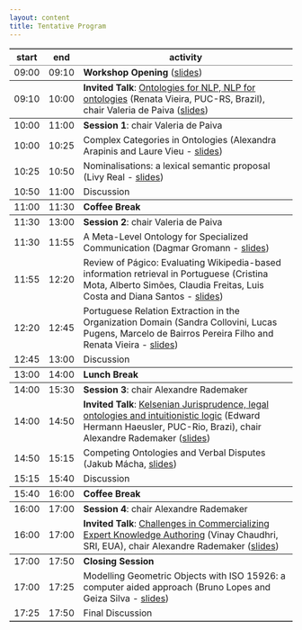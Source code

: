 ```yaml
---
layout: content
title: Tentative Program
---
```


<table border="2" cellspacing="0" cellpadding="6" rules="groups" class="content" frame="hsides">
  <thead>
    <tr>
      <th scope="col">start</th>
      <th scope="col">end</th>
      <th scope="col">activity</th>
    </tr>
  </thead>
  <tbody>
    <tr>
      <td>09:00</td>
      <td>09:10</td>
      <td><b>Workshop Opening</b> (<a href="slides/opening.pdf">slides</a>)</td>
    </tr>
  </tbody>
  <tbody>
    <tr>
      <td>09:10</td>
      <td>10:00</td>
      <td><b>Invited Talk</b>: <a href="invited-speakers.html">Ontologies for NLP, NLP for ontologies</a>
	    (Renata Vieira, PUC-RS, Brazil), chair Valeria de Paiva (<a href="slides/renata.pdf">slides</a>)</td>
    </tr>
  </tbody>
  <tbody>
    <tr>
      <td>10:00</td>
      <td>11:00</td>
      <td><b>Session 1</b>: chair Valeria de Paiva</td>
    </tr>
    <tr>
      <td>10:00</td>
      <td>10:25</td>
      <td>Complex Categories in Ontologies
	  (Alexandra Arapinis and Laure Vieu - <a href="slides/laure.pdf">slides</a>)</td>
    </tr>
    <tr>
      <td>10:25</td>
      <td>10:50</td>
      <td>Nominalisations: a lexical semantic proposal (Livy Real - <a href="slides/livy.pdf">slides</a>)</td>
    </tr>
    <tr>
      <td>10:50</td>
      <td>11:00</td>
      <td>Discussion</td>
    </tr>
  </tbody>
  <tbody>
    <tr>
      <td>11:00</td>
      <td>11:30</td>
      <td><b>Coffee Break</b></td>
    </tr>
  </tbody>
  <tbody>
    <tr>
      <td>11:30</td>
      <td>13:00</td>
      <td><b>Session 2</b>: chair Valeria de Paiva</td>
    </tr>
    <tr>
      <td>11:30</td>
      <td>11:55</td>
      <td>A Meta-Level Ontology for Specialized Communication
	      (Dagmar Gromann - <a href="slides/dagmar.pdf">slides</a>)</td>
    </tr>
    <tr>
      <td>11:55</td>
      <td>12:20</td>
      <td>Review of Págico: Evaluating Wikipedia-based information retrieval in Portuguese (Cristina Mota,
	      Alberto Simões, Claudia Freitas, Luis Costa and Diana Santos - <a href="slides/claudia.pdf">slides</a>)</td>
    </tr>
    <tr>
      <td>12:20</td>
      <td>12:45</td>
      <td>Portuguese Relation Extraction in the Organization Domain (Sandra Collovini, Lucas Pugens,
	      Marcelo de Bairros Pereira Filho and Renata Vieira - <a href="slides/renata2.pdf">slides</a>)</td>
    </tr>
    <tr>
      <td>12:45</td>
      <td>13:00</td>
      <td>Discussion</td>
    </tr>
  </tbody>
  <tbody>
    <tr>
      <td>13:00</td>
      <td>14:00</td>
      <td><b>Lunch Break</b></td>
    </tr>
  </tbody>
  <tbody>
    <tr>
      <td>14:00</td>
      <td>15:30</td>
      <td><b>Session 3</b>: chair Alexandre Rademaker</td>
    </tr>
    <tr>
      <td>14:00</td>
      <td>14:50</td>
      <td><b>Invited Talk</b>: <a href="invited-speakers.html">Kelsenian Jurisprudence, legal ontologies
	   and intuitionistic logic</a> (Edward Hermann Haeusler, PUC-Rio, Brazi), chair Alexandre Rademaker
	   (<a href="slides/hermann.pdf">slides</a>)</td>
    </tr>
    <tr>
      <td>14:50</td>
      <td>15:15</td>
      <td>Competing Ontologies and Verbal Disputes (Jakub Mácha, <a href="slides/jakub.pdf">slides</a>)</td>
    </tr>
    <tr>
      <td>15:15</td>
      <td>15:40</td>
      <td>Discussion</td>
    </tr>
  </tbody>
  <tbody>
    <tr>
      <td>15:40</td>
      <td>16:00</td>
      <td><b>Coffee Break</b></td>
    </tr>
  </tbody>
  <tbody>
    <tr>
      <td>16:00</td>
      <td>17:00</td>
      <td><b>Session 4</b>: chair Alexandre Rademaker</td>
    </tr>
    <tr>
      <td>16:00</td>
      <td>17:00</td>
      <td><b>Invited Talk</b>: <a href="invited-speakers.html">
	  Challenges in Commercializing Expert Knowledge Authoring</a> (Vinay Chaudhri, SRI, EUA),
	  chair Alexandre Rademaker (<a href="slides/vinay.pdf">slides</a>)</td>
    </tr>
  </tbody>
  <tbody>
    <tr>
      <td>17:00</td>
      <td>17:50</td>
      <td><b>Closing Session</b></td>
    </tr>
    <tr>
      <td>17:00</td>
      <td>17:25</td>
      <td>Modelling Geometric Objects with ISO 15926: a computer aided approach
	      (Bruno Lopes and Geiza Silva - <a href="slides/bruno.pdf">slides</a>)</td>
    </tr>
    <tr>
      <td>17:25</td>
      <td>17:50</td>
      <td>Final Discussion</td>
    </tr>
  </tbody>
</table>

